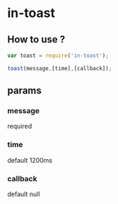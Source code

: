 # in-toast

## How to use ?

```js
var toast = require('in-toast');

toast(message,[time],[callback]);
```

## params

### message
required

### time
default 1200ms

### callback 
default null